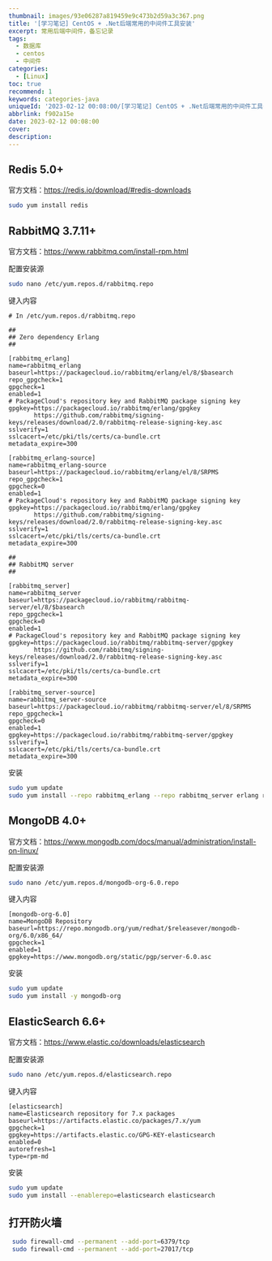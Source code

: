 ```yaml
---
thumbnail: images/93e06287a819459e9c473b2d59a3c367.png
title: '[学习笔记] CentOS + .Net后端常用的中间件工具安装'
excerpt: 常用后端中间件，备忘记录
tags:
  - 数据库
  - centos
  - 中间件
categories:
  - [Linux]
toc: true
recommend: 1
keywords: categories-java
uniqueId: '2023-02-12 00:08:00/[学习笔记] CentOS + .Net后端常用的中间件工具安装.html'
abbrlink: f902a15e
date: 2023-02-12 00:08:00
cover:
description:
---
```

## Redis 5.0+
官方文档：https://redis.io/download/#redis-downloads

```bash
sudo yum install redis
```


## RabbitMQ 3.7.11+

官方文档：https://www.rabbitmq.com/install-rpm.html

配置安装源
```bash
sudo nano /etc/yum.repos.d/rabbitmq.repo
```

键入内容
```
# In /etc/yum.repos.d/rabbitmq.repo

##
## Zero dependency Erlang
##

[rabbitmq_erlang]
name=rabbitmq_erlang
baseurl=https://packagecloud.io/rabbitmq/erlang/el/8/$basearch
repo_gpgcheck=1
gpgcheck=1
enabled=1
# PackageCloud's repository key and RabbitMQ package signing key
gpgkey=https://packagecloud.io/rabbitmq/erlang/gpgkey
       https://github.com/rabbitmq/signing-keys/releases/download/2.0/rabbitmq-release-signing-key.asc
sslverify=1
sslcacert=/etc/pki/tls/certs/ca-bundle.crt
metadata_expire=300

[rabbitmq_erlang-source]
name=rabbitmq_erlang-source
baseurl=https://packagecloud.io/rabbitmq/erlang/el/8/SRPMS
repo_gpgcheck=1
gpgcheck=0
enabled=1
# PackageCloud's repository key and RabbitMQ package signing key
gpgkey=https://packagecloud.io/rabbitmq/erlang/gpgkey
       https://github.com/rabbitmq/signing-keys/releases/download/2.0/rabbitmq-release-signing-key.asc
sslverify=1
sslcacert=/etc/pki/tls/certs/ca-bundle.crt
metadata_expire=300

##
## RabbitMQ server
##

[rabbitmq_server]
name=rabbitmq_server
baseurl=https://packagecloud.io/rabbitmq/rabbitmq-server/el/8/$basearch
repo_gpgcheck=1
gpgcheck=0
enabled=1
# PackageCloud's repository key and RabbitMQ package signing key
gpgkey=https://packagecloud.io/rabbitmq/rabbitmq-server/gpgkey
       https://github.com/rabbitmq/signing-keys/releases/download/2.0/rabbitmq-release-signing-key.asc
sslverify=1
sslcacert=/etc/pki/tls/certs/ca-bundle.crt
metadata_expire=300

[rabbitmq_server-source]
name=rabbitmq_server-source
baseurl=https://packagecloud.io/rabbitmq/rabbitmq-server/el/8/SRPMS
repo_gpgcheck=1
gpgcheck=0
enabled=1
gpgkey=https://packagecloud.io/rabbitmq/rabbitmq-server/gpgkey
sslverify=1
sslcacert=/etc/pki/tls/certs/ca-bundle.crt
metadata_expire=300

```

安装
```bash
sudo yum update
sudo yum install --repo rabbitmq_erlang --repo rabbitmq_server erlang rabbitmq-server
```



## MongoDB 4.0+
官方文档：https://www.mongodb.com/docs/manual/administration/install-on-linux/

配置安装源
```bash
sudo nano /etc/yum.repos.d/mongodb-org-6.0.repo
```
键入内容
```
[mongodb-org-6.0]
name=MongoDB Repository
baseurl=https://repo.mongodb.org/yum/redhat/$releasever/mongodb-org/6.0/x86_64/
gpgcheck=1
enabled=1
gpgkey=https://www.mongodb.org/static/pgp/server-6.0.asc
```

安装
```bash
sudo yum update
sudo yum install -y mongodb-org
```



## ElasticSearch 6.6+

官方文档：https://www.elastic.co/downloads/elasticsearch

配置安装源
```bash
sudo nano /etc/yum.repos.d/elasticsearch.repo
```

键入内容
```
[elasticsearch]
name=Elasticsearch repository for 7.x packages
baseurl=https://artifacts.elastic.co/packages/7.x/yum
gpgcheck=1
gpgkey=https://artifacts.elastic.co/GPG-KEY-elasticsearch
enabled=0
autorefresh=1
type=rpm-md

```
安装
```bash
sudo yum update
sudo yum install --enablerepo=elasticsearch elasticsearch

```

## 打开防火墙
```bash
 sudo firewall-cmd --permanent --add-port=6379/tcp
 sudo firewall-cmd --permanent --add-port=27017/tcp
```